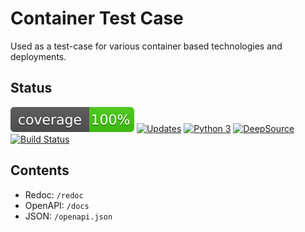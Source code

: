 # Container Test Case
Used as a test-case for various container based technologies and deployments.

## Status
![coverage-badge](.resources/badge.svg)
[![Updates](https://pyup.io/repos/github/alexpdr/ctc/shield.svg)](https://pyup.io/repos/github/alexpdr/ctc/)
[![Python 3](https://pyup.io/repos/github/alexpdr/ctc/python-3-shield.svg)](https://pyup.io/repos/github/alexpdr/ctc/)
[![DeepSource](https://deepsource.io/gh/alexpdr/ctc.svg/?label=active+issues)](https://deepsource.io/gh/alexpdr/ctc/?ref=repository-badge)
[![Build Status](https://drone.hs.alexpdr.com/api/badges/alexpdr/ctc/status.svg)](https://drone.hs.alexpdr.com/alexpdr/ctc)

## Contents
- Redoc: `/redoc`
- OpenAPI: `/docs`
- JSON: `/openapi.json`
